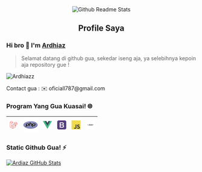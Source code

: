 <p align="center">
 <img width="200px" src="https://media1.giphy.com/avatars/mwooodward/cIe5MvDvX4Vc.gif" align="center" alt="Github Readme Stats" />
 <h2 align="center">Profile Saya</h2>
</p>

### Hi bro 👋 I'm [Ardhiaz]()
> Selamat datang di github gua, sekedar iseng aja, ya selebihnya kepoin aja repository gue !

<img src="https://camo.githubusercontent.com/5e669759dd6b0233a6a00cb56cf18f966366c6bc1262619f6ffd2a71f3f4e525/68747470733a2f2f692e696d6775722e636f6d2f496b644c4976752e676966" alt="Ardhiazz" />

<div>
 <p>
Contact gua : ✉️ oficiall787@gmail.com
</p>
</div>

### Program Yang Gua Kuasai! 🌐

| [<img src="https://raw.githubusercontent.com/github/explore/80688e429a7d4ef2fca1e82350fe8e3517d3494d/topics/laravel/laravel.png" alt="Laravel" width="24">](https://laravel.com/) | [<img src="https://raw.githubusercontent.com/github/explore/80688e429a7d4ef2fca1e82350fe8e3517d3494d/topics/php/php.png" alt="php" width="38">](https://php.net/)  | [<img src="https://raw.githubusercontent.com/github/explore/80688e429a7d4ef2fca1e82350fe8e3517d3494d/topics/vue/vue.png" alt="Vue" width="24">](https://vuejs.org/)  |  [<img src="https://raw.githubusercontent.com/github/explore/80688e429a7d4ef2fca1e82350fe8e3517d3494d/topics/bootstrap/bootstrap.png" alt="Bootstrap" width="24">](https://getbootstrap.com/) |  [<img src="https://raw.githubusercontent.com/github/explore/80688e429a7d4ef2fca1e82350fe8e3517d3494d/topics/javascript/javascript.png" alt="jQuery" width="24">](https://jquery.com/) | [<img src="https://raw.githubusercontent.com/github/explore/80688e429a7d4ef2fca1e82350fe8e3517d3494d/topics/jquery/jquery.png" alt="jQuery" width="24">](https://jquery.com/)
|---|---|---|---|---|---|
 

### Static Github Gua! ⚡

[![Ardiaz GitHub Stats](https://github-readme-stats.vercel.app/api?username=Ardhiazz&show_icons=true&count_private=true)](https://github.com/Ardhiazz)
